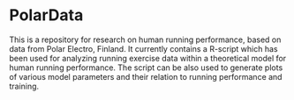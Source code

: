 # PolarData

This is a repository for research on human running performance, based on data from Polar Electro, Finland.
It currently contains a R-script which has been used for analyzing running exercise data within a theoretical model for human running performance. The script can be also used to generate plots of various model parameters and their relation to running performance and training.

